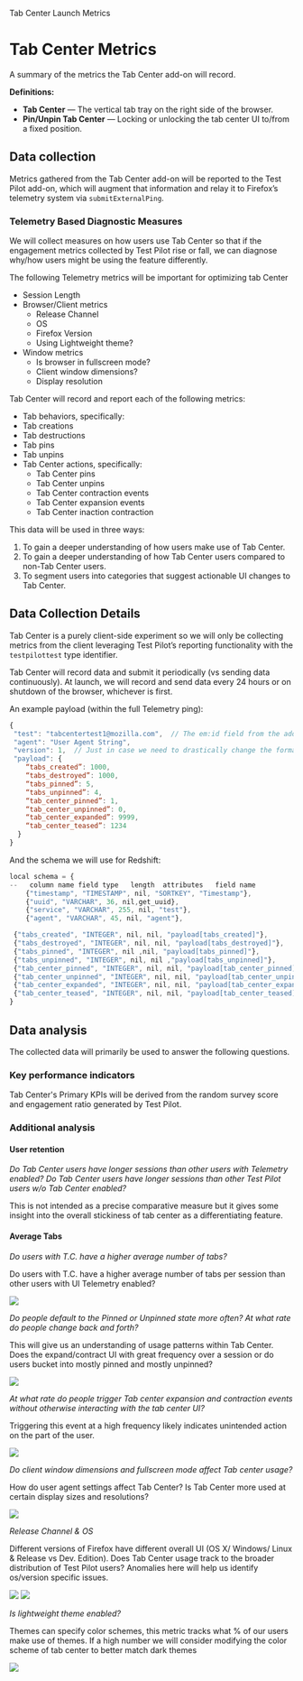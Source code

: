 Tab Center Launch Metrics

# Tab Center Metrics

A summary of the metrics the Tab Center add-on will record.

**Definitions:**

- **Tab Center** — The vertical tab tray on the right side of the browser.
- **Pin/Unpin Tab Center** — Locking or unlocking the tab center UI to/from a fixed position.

## Data collection

Metrics gathered from the Tab Center add-on will be reported to the Test Pilot add-on, which will augment that information and relay it to Firefox’s telemetry system via `submitExternalPing`. 

### Telemetry Based Diagnostic Measures

We will collect measures on how users use Tab Center so that if the engagement metrics collected by Test Pilot rise or fall, we can diagnose why/how users might be using the feature differently.

The following Telemetry metrics will be important for optimizing tab Center

- Session Length
- Browser/Client metrics
  - Release Channel
  - OS
  - Firefox Version
  - Using Lightweight theme?
- Window metrics
  - Is browser in fullscreen mode?
  - Client window dimensions?
  - Display resolution

Tab Center will record and report each of the following metrics:

-  Tab behaviors, specifically: 
  - Tab creations
  - Tab destructions
  - Tab pins
  - Tab unpins
- Tab Center actions, specifically: 
  - Tab Center pins
  - Tab Center unpins
  - Tab Center contraction events
  - Tab Center expansion events
  - Tab Center inaction contraction

This data will be used in three ways:

1. To gain a deeper understanding of how users make use of Tab Center.
2. To gain a deeper understanding of how Tab Center users compared to non-Tab Center users.
3. To segment users into categories that suggest actionable UI changes to Tab Center.

## Data Collection Details

Tab Center is a purely client-side experiment so we will only be collecting metrics from the client leveraging Test Pilot’s reporting functionality with the `testpilottest` type identifier.  

Tab Center will record data and submit it periodically (vs sending data continuously).  At launch, we will record and send data every 24 hours or on shutdown of the browser, whichever is first.

An example payload (within the full Telemetry ping):

```js
{
 "test": "tabcentertest1@mozilla.com",  // The em:id field from the add-on
 "agent": "User Agent String",
 "version": 1,  // Just in case we need to drastically change the format later
 "payload": {
    “tabs_created”: 1000,
    “tabs_destroyed”: 1000,
    “tabs_pinned”: 5,
    “tabs_unpinned”: 4,
    “tab_center_pinned”: 1,
    “tab_center_unpinned”: 0,
    “tab_center_expanded”: 9999,
    “tab_center_teased”: 1234
  }
}
```
And the schema we will use for Redshift:
```js
local schema = {
--   column name field type   length  attributes   field name
    {"timestamp", "TIMESTAMP", nil, "SORTKEY", "Timestamp"},
    {"uuid", "VARCHAR", 36, nil,get_uuid},
    {"service", "VARCHAR", 255, nil, "test"},
    {"agent", "VARCHAR", 45, nil, "agent"},

 {"tabs_created", "INTEGER", nil, nil, "payload[tabs_created]"},
 {"tabs_destroyed", "INTEGER", nil, nil, "payload[tabs_destroyed]"},
 {"tabs_pinned", "INTEGER", nil ,nil, "payload[tabs_pinned]"},
 {"tabs_unpinned", "INTEGER", nil, nil ,"payload[tabs_unpinned]"},
 {"tab_center_pinned", "INTEGER", nil, nil, "payload[tab_center_pinned]"},
 {"tab_center_unpinned", "INTEGER", nil, nil, "payload[tab_center_unpinned]"},
 {"tab_center_expanded", "INTEGER", nil, nil, "payload[tab_center_expanded]"}
 {"tab_center_teased", "INTEGER", nil, nil, "payload[tab_center_teased]"}
}

```

## Data analysis

The collected data will primarily be used to answer the following questions.

### Key performance indicators

Tab Center's Primary KPIs will be derived from the random survey score and engagement ratio generated by Test Pilot.

### Additional analysis

#### User retention

_Do Tab Center users have longer sessions than other users with Telemetry enabled? Do Tab Center users have longer sessions than other Test Pilot users w/o Tab Center enabled?_

This is not intended as a precise comparative measure but it gives some insight into the overall stickiness of tab center as a differentiating feature.

#### Average Tabs

_Do users with T.C. have a higher average number of tabs?_

Do users with T.C. have a higher average number of tabs per session than other users with UI Telemetry enabled?

<img src="images/tc-graphs-01.png">

_Do people default to the Pinned or Unpinned state more often? At what rate do people change back and forth?_

This will give us an understanding of usage patterns within Tab Center. Does the expand/contract UI with great frequency over a session or do users bucket into mostly pinned and mostly unpinned?

<img src="images/tc-graphs-02.png">

_At what rate do people trigger Tab center expansion and contraction events without otherwise interacting with the tab center UI?_

Triggering this event at a high frequency likely indicates unintended action on the part of the user.

<img src="images/tc-graphs-07.png">

_Do client window dimensions and fullscreen mode affect Tab center usage?_

How do user agent settings affect Tab Center? Is Tab Center more used at certain display sizes and resolutions?

<img src="images/tc-graphs-06.png">

_Release Channel & OS_

Different versions of Firefox have different overall UI (OS X/ Windows/ Linux & Release vs Dev. Edition). Does Tab Center usage track to the broader distribution of Test Pilot users? Anomalies here will help us identify os/version specific issues.

<img src="images/tc-graphs-04.png">

<img src="images/tc-graphs-05.png">

_Is lightweight theme enabled?_

Themes can specify color schemes, this metric tracks what % of our users make use of themes. If a high number we will consider modifying the color scheme of tab center to better match dark themes

<img src="images/tc-graphs-03.png">


